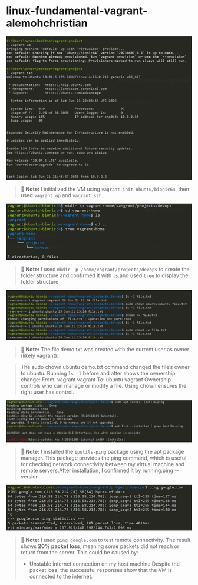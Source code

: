# linux-fundamental-vagrant-alemohchristian

![Screenshot 1](screenshot1.png)

> 📝 **Note:** I initialized the VM using `vagrant init ubuntu/bionic64`, then used `vagrant up` and `vagrant ssh`.

![Screenshot 2](screenshot2.png)

> 📝 **Note:** I used `mkdir -p /home/vagrant/projects/devops` to create the folder structure and confirmed it with `ls`.and used `tree` to display the folder structure

![Screenshot 3](screenshot3.png)

> 📝 **Note:** The file demo.txt was created with the current user as owner (likely vagrant).

>The sudo chown ubuntu demo.txt command changed the file’s owner to ubuntu.
>Running `ls -l` before and after shows the ownership change:
>From: vagrant vagrant
>To: ubuntu vagrant
>Ownership controls who can manage or modify a file. Using chown ensures the right user has control.

![Screenshot 4](screenshot4.png)
> 📝 **Note:** I installed the `iputils-ping` package using the apt package manager. This package provides the ping command, which is useful for checking network connectivity between my virtual machine and remote servers.After installation, I confirmed it by running:ping --version

![Screenshot 4](screenshot5.png)
> 📝 **Note:** I used `ping google.com` to test remote connectivity. The result shows **20% packet loss**, meaning some packets did not reach or return from the server. This could be caused by:
> - Unstable internet connection on my host machine
> Despite the packet loss, the successful responses show that the VM is connected to the internet.
